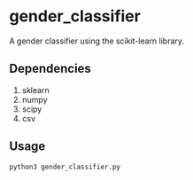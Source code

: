 # gender_classifier
A gender classifier using the scikit-learn library. 

## Dependencies

1. sklearn 
2. numpy 
3. scipy 
4. csv 


## Usage

```
python3 gender_classifier.py
```

